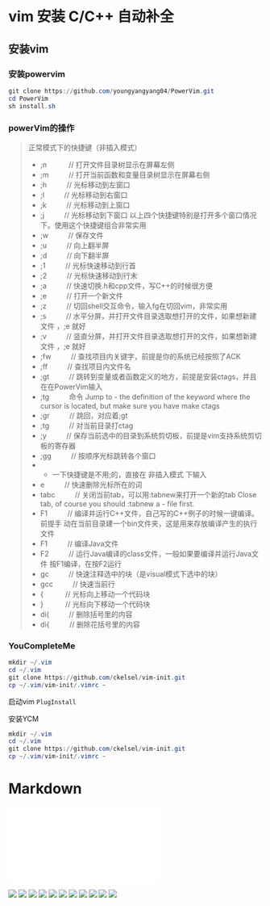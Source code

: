 # vim 安装 C/C++ 自动补全

## 安装vim
### 安装powervim
```powershell
git clone https://github.com/youngyangyang04/PowerVim.git
cd PowerVim
sh install.sh
```
### powerVim的操作

> 正常模式下的快捷键（非插入模式）
> - ;n &nbsp;&nbsp;&nbsp;&nbsp;&nbsp;&nbsp;&nbsp;&nbsp;&nbsp;&nbsp;// 打开文件目录树显示在屏幕左侧
> - ;m&nbsp;&nbsp;&nbsp;&nbsp;&nbsp;&nbsp;&nbsp;&nbsp;&nbsp;&nbsp;// 打开当前函数和变量目录树显示在屏幕右侧
> - ;h&nbsp;&nbsp;&nbsp;&nbsp;&nbsp;&nbsp;&nbsp;&nbsp;&nbsp;&nbsp;// 光标移动到左窗口
> - ;l&nbsp;&nbsp;&nbsp;&nbsp;&nbsp;&nbsp;&nbsp;&nbsp;&nbsp;&nbsp;// 光标移动到右窗口
> - ;k&nbsp;&nbsp;&nbsp;&nbsp;&nbsp;&nbsp;&nbsp;&nbsp;&nbsp;&nbsp;// 光标移动到上窗口
> - ;j&nbsp;&nbsp;&nbsp;&nbsp;&nbsp;&nbsp;&nbsp;&nbsp;&nbsp;&nbsp;// 光标移动到下窗口 以上四个快捷键特别是打开多个窗口情况下。使用这个快捷键组合非常实用
> - ;w&nbsp;&nbsp;&nbsp;&nbsp;&nbsp;&nbsp;&nbsp;&nbsp;&nbsp;&nbsp;// 保存文件
> - ;u&nbsp;&nbsp;&nbsp;&nbsp;&nbsp;&nbsp;&nbsp;&nbsp;&nbsp;&nbsp;// 向上翻半屏
> - ;d&nbsp;&nbsp;&nbsp;&nbsp;&nbsp;&nbsp;&nbsp;&nbsp;&nbsp;&nbsp;// 向下翻半屏
> - ;1&nbsp;&nbsp;&nbsp;&nbsp;&nbsp;&nbsp;&nbsp;&nbsp;&nbsp;&nbsp;// 光标快速移动到行首
> - ;2&nbsp;&nbsp;&nbsp;&nbsp;&nbsp;&nbsp;&nbsp;&nbsp;&nbsp;&nbsp;// 光标快速移动到行末
> - ;a&nbsp;&nbsp;&nbsp;&nbsp;&nbsp;&nbsp;&nbsp;&nbsp;&nbsp;&nbsp;// 快速切换.h和cpp文件，写C++的时候很方便
> - ;e&nbsp;&nbsp;&nbsp;&nbsp;&nbsp;&nbsp;&nbsp;&nbsp;&nbsp;&nbsp;// 打开一个新文件
> - ;z&nbsp;&nbsp;&nbsp;&nbsp;&nbsp;&nbsp;&nbsp;&nbsp;&nbsp;&nbsp;// 切回shell交互命令，输入fg在切回vim，非常实用
> - ;s&nbsp;&nbsp;&nbsp;&nbsp;&nbsp;&nbsp;&nbsp;&nbsp;&nbsp;&nbsp;// 水平分屏，并打开文件目录选取想打开的文件，如果想新建文件 ，;e 就好
> - ;v&nbsp;&nbsp;&nbsp;&nbsp;&nbsp;&nbsp;&nbsp;&nbsp;&nbsp;&nbsp;// 竖直分屏，并打开文件目录选取想打开的文件，如果想新建文件 ，;e 就好
> - ;fw&nbsp;&nbsp;&nbsp;&nbsp;&nbsp;&nbsp;&nbsp;&nbsp;&nbsp;&nbsp;// 查找项目内关键字，前提是你的系统已经按照了ACK
> - ;ff&nbsp;&nbsp;&nbsp;&nbsp;&nbsp;&nbsp;&nbsp;&nbsp;&nbsp;&nbsp;// 查找项目内文件名
> - ;gt&nbsp;&nbsp;&nbsp;&nbsp;&nbsp;&nbsp;&nbsp;&nbsp;&nbsp;&nbsp;// 跳转到变量或者函数定义的地方，前提是安装ctags，并且在在PowerVim输入 
> - ;tg&nbsp;&nbsp;&nbsp;&nbsp;&nbsp;&nbsp;&nbsp;&nbsp;&nbsp;&nbsp;命令 Jump to - the definition of the keyword where the cursor is located, but make sure you have make ctags
> - ;gr&nbsp;&nbsp;&nbsp;&nbsp;&nbsp;&nbsp;&nbsp;&nbsp;&nbsp;&nbsp;// 跳回，对应着;gt
> - ;tg&nbsp;&nbsp;&nbsp;&nbsp;&nbsp;&nbsp;&nbsp;&nbsp;&nbsp;&nbsp;// 对当前目录打ctag
> - ;y&nbsp;&nbsp;&nbsp;&nbsp;&nbsp;&nbsp;&nbsp;&nbsp;&nbsp;&nbsp;// 保存当前选中的目录到系统剪切板，前提是vim支持系统剪切板的寄存器
> - ;gg&nbsp;&nbsp;&nbsp;&nbsp;&nbsp;&nbsp;&nbsp;&nbsp;&nbsp;&nbsp;// 按顺序光标跳转各个窗口
> - - 一下快捷键是不用;的，直接在 非插入模式 下输入
> - e&nbsp;&nbsp;&nbsp;&nbsp;&nbsp;&nbsp;&nbsp;&nbsp;&nbsp;&nbsp;// 快速删除光标所在的词
> - tabc&nbsp;&nbsp;&nbsp;&nbsp;&nbsp;&nbsp;&nbsp;&nbsp;&nbsp;&nbsp;// 关闭当前tab，可以用:tabnew来打开一个新的tab Close tab, of course you should :tabnew a - file first.
> - F1&nbsp;&nbsp;&nbsp;&nbsp;&nbsp;&nbsp;&nbsp;&nbsp;&nbsp;&nbsp;// 编译并运行C++文件，自己写的C++例子的时候一键编译。前提手 动在当前目录建一个bin文件夹，这是用来存放编译产生的执行文件
> - F1&nbsp;&nbsp;&nbsp;&nbsp;&nbsp;&nbsp;&nbsp;&nbsp;&nbsp;&nbsp;// 编译Java文件
> - F2&nbsp;&nbsp;&nbsp;&nbsp;&nbsp;&nbsp;&nbsp;&nbsp;&nbsp;&nbsp;// 运行Java编译的class文件，一般如果要编译并运行Java文件 按F1编译，在按F2运行
> - gc&nbsp;&nbsp;&nbsp;&nbsp;&nbsp;&nbsp;&nbsp;&nbsp;&nbsp;&nbsp;// 快速注释选中的块（是visual模式下选中的块）
> - gcc&nbsp;&nbsp;&nbsp;&nbsp;&nbsp;&nbsp;&nbsp;&nbsp;&nbsp;&nbsp;// 快速当前行
> - { &nbsp;&nbsp;&nbsp;&nbsp;&nbsp;&nbsp;&nbsp;&nbsp;&nbsp;&nbsp;// 光标向上移动一个代码块
> - } &nbsp;&nbsp;&nbsp;&nbsp;&nbsp;&nbsp;&nbsp;&nbsp;&nbsp;&nbsp;// 光标向下移动一个代码块
> - di(&nbsp;&nbsp;&nbsp;&nbsp;&nbsp;&nbsp;&nbsp;&nbsp;&nbsp;&nbsp;// 删除括号里的内容
> - di{&nbsp;&nbsp;&nbsp;&nbsp;&nbsp;&nbsp;&nbsp;&nbsp;&nbsp;&nbsp;// 删除花括号里的内容


### YouCompleteMe

```powershell
mkdir ~/.vim
cd ~/.vim
git clone https://github.com/ckelsel/vim-init.git
cp ~/.vim/vim-init/.vimrc ~
```
启动vim ```PlugInstall```

安装YCM
```powershell
mkdir ~/.vim
cd ~/.vim
git clone https://github.com/ckelsel/vim-init.git
cp ~/.vim/vim-init/.vimrc ~
```










# Markdown
<iframe src="//player.bilibili.com/player.html?aid=327623069&bvid=BV1JA411h7Gw&cid=171385214&page=1" scrolling="no" border="0" frameborder="no" framespacing="0" allowfullscreen="true"> </iframe>

![](picture/IMG_0183(20221101-200727).JPG)
![](picture/IMG_0184(20221101-200731).JPG)
![](picture/IMG_0185(20221101-200734).JPG)
![](picture/IMG_0186(20221101-200741).JPG)
![](picture/IMG_0187(20221101-200744).JPG)
![](picture/IMG_0188(20221101-200749).JPG)
![](picture/IMG_0189(20221101-200752).JPG)
![](picture/IMG_0190(20221101-200756).JPG)
![](picture/IMG_0190(20221101-200756).JPG)
![](picture/IMG_0191(20221101-200759).JPG)
![](picture/IMG_0192(20221101-200803).JPG)